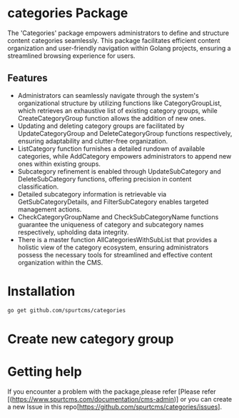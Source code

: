 # categories Package

The 'Categories' package empowers administrators to define and structure content categories seamlessly. This package facilitates efficient content organization and user-friendly navigation within Golang projects, ensuring a streamlined browsing experience for users.



## Features

- Administrators can seamlessly navigate through the system's organizational structure by utilizing functions like CategoryGroupList, which retrieves an exhaustive list of existing category groups, while CreateCategoryGroup function allows the addition of new ones. 
- Updating and deleting category groups are facilitated by UpdateCategoryGroup and DeleteCategoryGroup functions respectively, ensuring adaptability and clutter-free organization. 
- ListCategory function furnishes a detailed rundown of available categories, while AddCategory empowers administrators to append new ones within existing groups. 
- Subcategory refinement is enabled through UpdateSubCategory and DeleteSubCategory functions, offering precision in content classification. 
- Detailed subcategory information is retrievable via GetSubCategoryDetails, and FilterSubCategory enables targeted management actions.
- CheckCategoryGroupName and CheckSubCategoryName functions guarantee the uniqueness of category and subcategory names respectively, upholding data integrity. 
- There is a master function AllCategoriesWithSubList that provides a holistic view of the category ecosystem, ensuring administrators possess the necessary tools for streamlined and effective content organization within the CMS.

# Installation

``` bash
go get github.com/spurtcms/categories
```


# Create new category group


# Getting help
If you encounter a problem with the package,please refer [Please refer [(https://www.spurtcms.com/documentation/cms-admin)] or you can create a new Issue in this repo[https://github.com/spurtcms/categories/issues]. 

